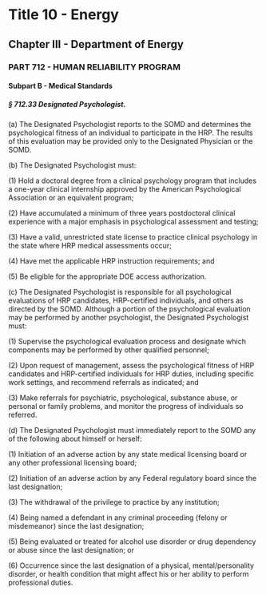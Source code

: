 
# Title 10 - Energy
## Chapter III - Department of Energy
### PART 712 - HUMAN RELIABILITY PROGRAM
#### Subpart B - Medical Standards
##### § 712.33 Designated Psychologist.

(a) The Designated Psychologist reports to the SOMD and determines the psychological fitness of an individual to participate in the HRP. The results of this evaluation may be provided only to the Designated Physician or the SOMD.

(b) The Designated Psychologist must:

(1) Hold a doctoral degree from a clinical psychology program that includes a one-year clinical internship approved by the American Psychological Association or an equivalent program;

(2) Have accumulated a minimum of three years postdoctoral clinical experience with a major emphasis in psychological assessment and testing;

(3) Have a valid, unrestricted state license to practice clinical psychology in the state where HRP medical assessments occur;

(4) Have met the applicable HRP instruction requirements; and

(5) Be eligible for the appropriate DOE access authorization.

(c) The Designated Psychologist is responsible for all psychological evaluations of HRP candidates, HRP-certified individuals, and others as directed by the SOMD. Although a portion of the psychological evaluation may be performed by another psychologist, the Designated Psychologist must:

(1) Supervise the psychological evaluation process and designate which components may be performed by other qualified personnel;

(2) Upon request of management, assess the psychological fitness of HRP candidates and HRP-certified individuals for HRP duties, including specific work settings, and recommend referrals as indicated; and

(3) Make referrals for psychiatric, psychological, substance abuse, or personal or family problems, and monitor the progress of individuals so referred.

(d) The Designated Psychologist must immediately report to the SOMD any of the following about himself or herself:

(1) Initiation of an adverse action by any state medical licensing board or any other professional licensing board;

(2) Initiation of an adverse action by any Federal regulatory board since the last designation;

(3) The withdrawal of the privilege to practice by any institution;

(4) Being named a defendant in any criminal proceeding (felony or misdemeanor) since the last designation;

(5) Being evaluated or treated for alcohol use disorder or drug dependency or abuse since the last designation; or

(6) Occurrence since the last designation of a physical, mental/personality disorder, or health condition that might affect his or her ability to perform professional duties.
